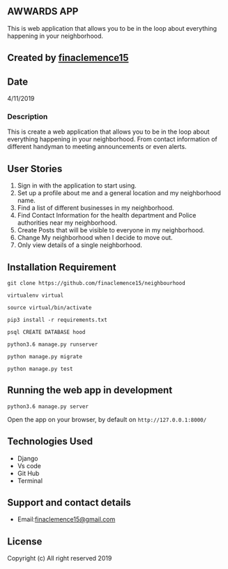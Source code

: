 ## AWWARDS APP

This is web application that allows you to be in the loop about everything happening in your neighborhood. 

## Created by [finaclemence15](https://github.com/finaclemence15)

## Date

4/11/2019

### Description

This is create a web application that allows you to be in the loop about everything happening in your neighborhood. From contact information of different handyman to meeting announcements or even alerts.
## User Stories

1. Sign in with the application to start using.
2. Set up a profile about me and a general location and my neighborhood name.
3. Find a list of different businesses in my neighborhood.
4. Find Contact Information for the health department and Police authorities near my neighborhood.
5. Create Posts that will be visible to everyone in my neighborhood.
6. Change My neighborhood when I decide to move out.
7. Only view details of a single neighborhood.
 
## Installation Requirement


```
git clone https://github.com/finaclemence15/neighbourhood

virtualenv virtual

source virtual/bin/activate

pip3 install -r requirements.txt

psql CREATE DATABASE hood

python3.6 manage.py runserver

python manage.py migrate

python manage.py test

```

## Running the web app in development

``` python3.6 manage.py server ```

Open the app on your browser, by default on ``` http://127.0.0.1:8000/ ```

## Technologies Used

* Django
* Vs code
* Git Hub
* Terminal

## Support and contact details

+ Email:finaclemence15@gmail.com

## License

Copyright (c) All right reserved 2019
